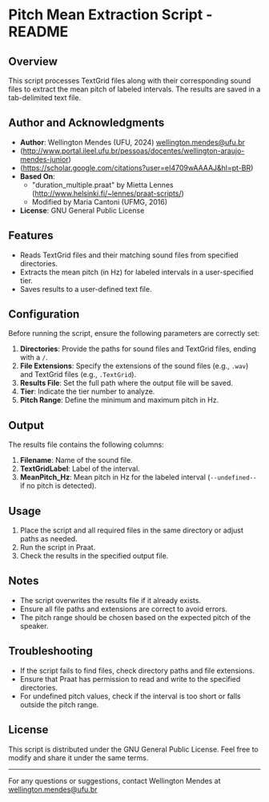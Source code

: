 # Pitch Mean Extraction Script - README

## Overview
This script processes TextGrid files along with their corresponding sound files to extract the mean pitch of labeled intervals. The results are saved in a tab-delimited text file.

## Author and Acknowledgments
- **Author**: Wellington Mendes (UFU, 2024) wellington.mendes@ufu.br
- (http://www.portal.ileel.ufu.br/pessoas/docentes/wellington-araujo-mendes-junior)
- (https://scholar.google.com/citations?user=eI4709wAAAAJ&hl=pt-BR)
- **Based On**: 
  - "duration_multiple.praat" by Mietta Lennes (http://www.helsinki.fi/~lennes/praat-scripts/)
  - Modified by Maria Cantoni (UFMG, 2016)
- **License**: GNU General Public License

## Features
- Reads TextGrid files and their matching sound files from specified directories.
- Extracts the mean pitch (in Hz) for labeled intervals in a user-specified tier.
- Saves results to a user-defined text file.

## Configuration
Before running the script, ensure the following parameters are correctly set:
1. **Directories**: Provide the paths for sound files and TextGrid files, ending with a `/`.
2. **File Extensions**: Specify the extensions of the sound files (e.g., `.wav`) and TextGrid files (e.g., `.TextGrid`).
3. **Results File**: Set the full path where the output file will be saved.
4. **Tier**: Indicate the tier number to analyze.
5. **Pitch Range**: Define the minimum and maximum pitch in Hz.


## Output
The results file contains the following columns:
1. **Filename**: Name of the sound file.
2. **TextGridLabel**: Label of the interval.
3. **MeanPitch_Hz**: Mean pitch in Hz for the labeled interval (`--undefined--` if no pitch is detected).

## Usage
1. Place the script and all required files in the same directory or adjust paths as needed.
2. Run the script in Praat.
3. Check the results in the specified output file.

## Notes
- The script overwrites the results file if it already exists.
- Ensure all file paths and extensions are correct to avoid errors.
- The pitch range should be chosen based on the expected pitch of the speaker.

## Troubleshooting
- If the script fails to find files, check directory paths and file extensions.
- Ensure that Praat has permission to read and write to the specified directories.
- For undefined pitch values, check if the interval is too short or falls outside the pitch range.

## License
This script is distributed under the GNU General Public License. Feel free to modify and share it under the same terms.

---
For any questions or suggestions, contact Wellington Mendes at wellington.mendes@ufu.br


